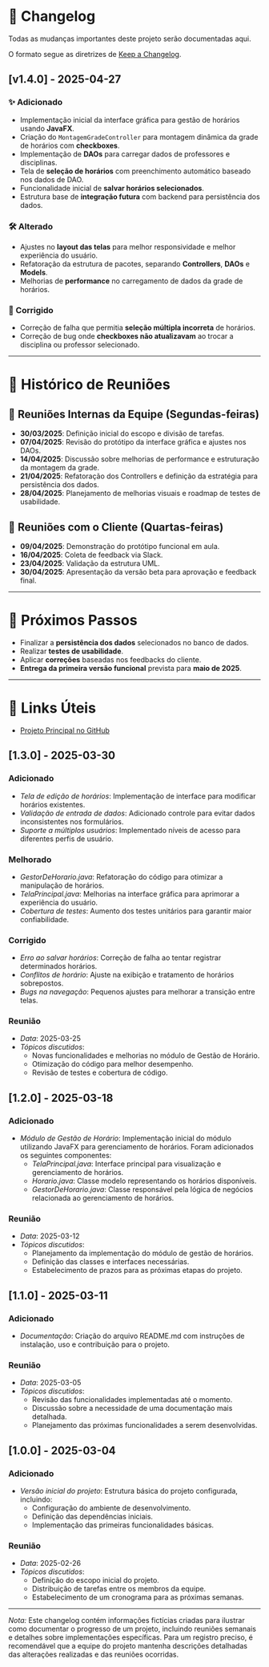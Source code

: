 # 📜 Changelog

Todas as mudanças importantes deste projeto serão documentadas aqui.

O formato segue as diretrizes de [Keep a Changelog](https://keepachangelog.com/en/1.0.0/).

## [v1.4.0] - 2025-04-27

### ✨ Adicionado
- Implementação inicial da interface gráfica para gestão de horários usando **JavaFX**.
- Criação do `MontagemGradeController` para montagem dinâmica da grade de horários com **checkboxes**.
- Implementação de **DAOs** para carregar dados de professores e disciplinas.
- Tela de **seleção de horários** com preenchimento automático baseado nos dados de DAO.
- Funcionalidade inicial de **salvar horários selecionados**.
- Estrutura base de **integração futura** com backend para persistência dos dados.

### 🛠️ Alterado
- Ajustes no **layout das telas** para melhor responsividade e melhor experiência do usuário.
- Refatoração da estrutura de pacotes, separando **Controllers**, **DAOs** e **Models**.
- Melhorias de **performance** no carregamento de dados da grade de horários.

### 🐞 Corrigido
- Correção de falha que permitia **seleção múltipla incorreta** de horários.
- Correção de bug onde **checkboxes não atualizavam** ao trocar a disciplina ou professor selecionado.

---

# 📅 Histórico de Reuniões

## 🔹 Reuniões Internas da Equipe (Segundas-feiras)
- **30/03/2025**: Definição inicial do escopo e divisão de tarefas.
- **07/04/2025**: Revisão do protótipo da interface gráfica e ajustes nos DAOs.
- **14/04/2025**: Discussão sobre melhorias de performance e estruturação da montagem da grade.
- **21/04/2025**: Refatoração dos Controllers e definição da estratégia para persistência dos dados.
- **28/04/2025**: Planejamento de melhorias visuais e roadmap de testes de usabilidade.

## 🔹 Reuniões com o Cliente (Quartas-feiras)
- **09/04/2025**: Demonstração do protótipo funcional em aula.
- **16/04/2025**: Coleta de feedback via Slack.
- **23/04/2025**: Validação da estrutura UML.
- **30/04/2025**: Apresentação da versão beta para aprovação e feedback final.

---

# 🚀 Próximos Passos
- Finalizar a **persistência dos dados** selecionados no banco de dados.
- Realizar **testes de usabilidade**.
- Aplicar **correções** baseadas nos feedbacks do cliente.
- **Entrega da primeira versão funcional** prevista para **maio de 2025**.

---

# 🔗 Links Úteis
- [Projeto Principal no GitHub](https://github.com/BugBusters-Suricatos/2nd-Semester)



## [1.3.0] - 2025-03-30
### Adicionado
- *Tela de edição de horários*: Implementação de interface para modificar horários existentes.
- *Validação de entrada de dados*: Adicionado controle para evitar dados inconsistentes nos formulários.
- *Suporte a múltiplos usuários*: Implementado níveis de acesso para diferentes perfis de usuário.

### Melhorado
- *GestorDeHorario.java*: Refatoração do código para otimizar a manipulação de horários.
- *TelaPrincipal.java*: Melhorias na interface gráfica para aprimorar a experiência do usuário.
- *Cobertura de testes*: Aumento dos testes unitários para garantir maior confiabilidade.

### Corrigido
- *Erro ao salvar horários*: Correção de falha ao tentar registrar determinados horários.
- *Conflitos de horário*: Ajuste na exibição e tratamento de horários sobrepostos.
- *Bugs na navegação*: Pequenos ajustes para melhorar a transição entre telas.

### Reunião
- *Data*: 2025-03-25
- *Tópicos discutidos*:
  - Novas funcionalidades e melhorias no módulo de Gestão de Horário.
  - Otimização do código para melhor desempenho.
  - Revisão de testes e cobertura de código.

## [1.2.0] - 2025-03-18
### Adicionado
- *Módulo de Gestão de Horário*: Implementação inicial do módulo utilizando JavaFX para gerenciamento de horários. Foram adicionados os seguintes componentes:
  - *TelaPrincipal.java*: Interface principal para visualização e gerenciamento de horários.
  - *Horario.java*: Classe modelo representando os horários disponíveis.
  - *GestorDeHorario.java*: Classe responsável pela lógica de negócios relacionada ao gerenciamento de horários.

### Reunião
- *Data*: 2025-03-12
- *Tópicos discutidos*:
  - Planejamento da implementação do módulo de gestão de horários.
  - Definição das classes e interfaces necessárias.
  - Estabelecimento de prazos para as próximas etapas do projeto.

## [1.1.0] - 2025-03-11
### Adicionado
- *Documentação*: Criação do arquivo README.md com instruções de instalação, uso e contribuição para o projeto.

### Reunião
- *Data*: 2025-03-05
- *Tópicos discutidos*:
  - Revisão das funcionalidades implementadas até o momento.
  - Discussão sobre a necessidade de uma documentação mais detalhada.
  - Planejamento das próximas funcionalidades a serem desenvolvidas.

## [1.0.0] - 2025-03-04
### Adicionado
- *Versão inicial do projeto*: Estrutura básica do projeto configurada, incluindo:
  - Configuração do ambiente de desenvolvimento.
  - Definição das dependências iniciais.
  - Implementação das primeiras funcionalidades básicas.

### Reunião
- *Data*: 2025-02-26
- *Tópicos discutidos*:
  - Definição do escopo inicial do projeto.
  - Distribuição de tarefas entre os membros da equipe.
  - Estabelecimento de um cronograma para as próximas semanas.

---

*Nota:* Este changelog contém informações fictícias criadas para ilustrar como documentar o progresso de um projeto, incluindo reuniões semanais e detalhes sobre implementações específicas. Para um registro preciso, é recomendável que a equipe do projeto mantenha descrições detalhadas das alterações realizadas e das reuniões ocorridas.
